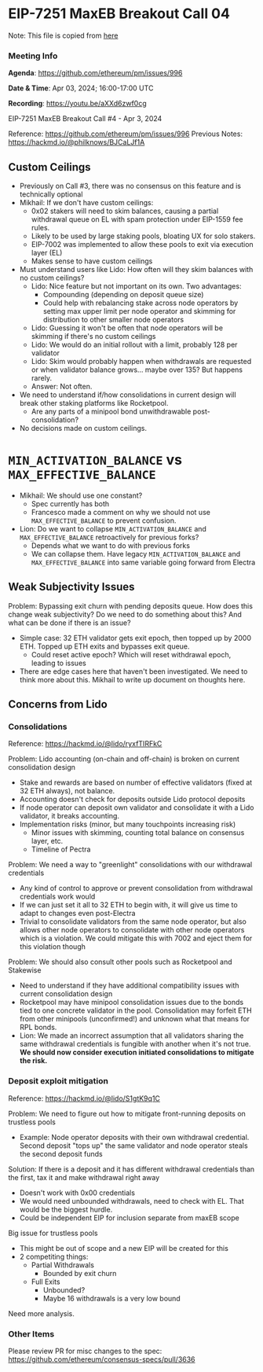 # EIP-7251 MaxEB Breakout Call 04 

Note: This file is copied from [here](https://hackmd.io/@philknows/Sy2kQAq1C)

### Meeting Info

**Agenda**: https://github.com/ethereum/pm/issues/996

**Date & Time**: Apr 03, 2024; 16:00-17:00 UTC

**Recording**:  https://youtu.be/aXXd6zwf0cg

EIP-7251 MaxEB Breakout Call #4 - Apr 3, 2024
 
Reference: https://github.com/ethereum/pm/issues/996
Previous Notes: https://hackmd.io/@philknows/BJCaLJf1A

## Custom Ceilings

- Previously on Call #3, there was no consensus on this feature and is technically optional
- Mikhail: If we don't have custom ceilings:
  - 0x02 stakers will need to skim balances, causing a partial withdrawal queue on EL with spam protection under EIP-1559 fee rules.
  - Likely to be used by large staking pools, bloating UX for solo stakers.
  - EIP-7002 was implemented to allow these pools to exit via execution layer (EL)
  - Makes sense to have custom ceilings
- Must understand users like Lido: How often will they skim balances with no custom ceilings?
  - Lido: Nice feature but not important on its own. Two advantages:
    - Compounding (depending on deposit queue size)
    - Could help with rebalancing stake across node operators by setting max upper limit per node operator and skimming for distribution to other smaller node operators
  - Lido: Guessing it won't be often that node operators will be skimming if there's no custom ceilings
  - Lido: We would do an initial rollout with a limit, probably 128 per validator
  - Lido: Skim would probably happen when withdrawals are requested or when validator balance grows… maybe over 135? But happens rarely.
  - Answer: Not often.
- We need to understand if/how consolidations in current design will break other staking platforms like Rocketpool.
  - Are any parts of a minipool bond unwithdrawable post-consolidation?
- No decisions made on custom ceilings.

# `MIN_ACTIVATION_BALANCE` vs `MAX_EFFECTIVE_BALANCE`

- Mikhail: We should use one constant?
  - Spec currently has both
  - Francesco made a comment on why we should not use `MAX_EFFECTIVE_BALANCE` to prevent confusion.
- Lion: Do we want to collapse `MIN_ACTIVATION_BALANCE` and `MAX_EFFECTIVE_BALANCE` retroactively for previous forks?
  - Depends what we want to do with previous forks
  - We can collapse them. Have legacy `MIN_ACTIVATION_BALANCE` and `MAX_EFFECTIVE_BALANCE` into same variable going forward from Electra

## Weak Subjectivity Issues

Problem: Bypassing exit churn with pending deposits queue. How does this change weak subjectivity? Do we need to do something about this? And what can be done if there is an issue?

- Simple case: 32 ETH validator gets exit epoch, then topped up by 2000 ETH. Topped up ETH exits and bypasses exit queue.
  - Could reset active epoch? Which will reset withdrawal epoch, leading to issues
- There are edge cases here that haven't been investigated. We need to think more about this. Mikhail to write up document on thoughts here.

## Concerns from Lido
### Consolidations
Reference: https://hackmd.io/@lido/ryxfTIRFkC

Problem: Lido accounting (on-chain and off-chain) is broken on current consolidation design

- Stake and rewards are based on number of effective validators (fixed at 32 ETH always), not balance.
- Accounting doesn't check for deposits outside Lido protocol deposits
- If node operator can deposit own validator and consolidate it with a Lido validator, it breaks accounting.
- Implementation risks (minor, but many touchpoints increasing risk)
  - Minor issues with skimming, counting total balance on consensus layer, etc.
  - Timeline of Pectra
 
Problem: We need a way to "greenlight" consolidations with our withdrawal credentials

- Any kind of control to approve or prevent consolidation from withdrawal credentials work would
- If we can just set it all to 32 ETH to begin with, it will give us time to adapt to changes even post-Electra
- Trivial to consolidate validators from the same node operator, but also allows other node operators to consolidate with other node operators which is a violation. We could mitigate this with 7002 and eject them for this violation though

Problem: We should also consult other pools such as Rocketpool and Stakewise

- Need to understand if they have additional compatibility issues with current consolidation design
- Rocketpool may have minipool consolidation issues due to the bonds tied to one concrete validator in the pool. Consolidation may forfeit ETH from other minipools (unconfirmed!) and unknown what that means for RPL bonds.
- Lion: We made an incorrect assumption that all validators sharing the same withdrawal credentials is fungible with another when it's not true. **We should now consider execution initiated consolidations to mitigate the risk.**

### Deposit exploit mitigation
Reference: https://hackmd.io/@lido/S1gtK9q1C

Problem: We need to figure out how to mitigate front-running deposits on trustless pools

- Example: Node operator deposits with their own withdrawal credential. Second deposit "tops up" the same validator and node operator steals the second deposit funds

Solution: If there is a deposit and it has different withdrawal credentials than the first, tax it and make withdrawal right away

- Doesn't work with 0x00 credentials
- We would need unbounded withdrawals, need to check with EL. That would be the biggest hurdle.
- Could be independent EIP for inclusion separate from maxEB scope

Big issue for trustless pools

- This might be out of scope and a new EIP will be created for this
- 2 competiting things:
  - Partial Withdrawals
     - Bounded by exit churn
  - Full Exits
    - Unbounded?
    - Maybe 16 withdrawals is a very low bound
 
Need more analysis.

### Other Items
Please review PR for misc changes to the spec:
https://github.com/ethereum/consensus-specs/pull/3636
